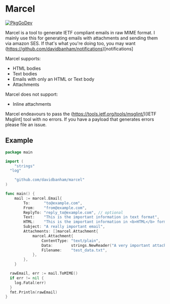 # Marcel

[![PkgGoDev](https://pkg.go.dev/badge/github.com/davidbanham/marcel)](https://pkg.go.dev/github.com/davidbanham/marcel)

Marcel is a tool to generate IETF compliant emails in raw MIME format. I mainly use this for generating emails with attachments and sending them via amazon SES. If that's what you're doing too, you may want (https://github.com/davidbanham/notifications)[notifications]

Marcel supports:
* HTML bodies
* Text bodies
* Emails with only an HTML or Text body
* Attachments

Marcel does not support:
* Inline attachments

Marcel endeavours to pass the (https://tools.ietf.org/tools/msglint/)[IETF Msglint] tool with no errors. If you have a payload that generates errors please file an issue.

## Example

```Go
package main

import (
	"strings"
  "log"

	"github.com/davidbanham/marcel"
)

func main() {
	mail := marcel.Email{
		To:      "to@example.com",
		From:    "from@example.com",
		ReplyTo: "reply_to@example.com", // optional
		Text:    "This is the important information in text format",
		HTML:    "This is the important information in <b>HTML</b> format",
		Subject: "A really important email",
		Attachments: []marcel.Attachment{
			marcel.Attachment{
				ContentType: "text/plain",
				Data:        strings.NewReader("A very important attachment"), // Data will be base64 encoded before sending
				Filename:    "test_data.txt",
			},
		},
	}

  rawEmail, err := mail.ToMIME()
  if err != nil {
    log.Fatal(err)
  }
  fmt.Println(rawEmail)
}
```
